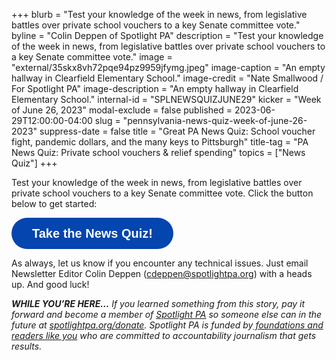 +++
blurb = "Test your knowledge of the week in news, from legislative battles over private school vouchers to a key Senate committee vote."
byline = "Colin Deppen of Spotlight PA"
description = "Test your knowledge of the week in news, from legislative battles over private school vouchers to a key Senate committee vote."
image = "external/35skx8vh72pqe94pz9959jfymg.jpeg"
image-caption = "An empty hallway in Clearfield Elementary School."
image-credit = "Nate Smallwood / For Spotlight PA"
image-description = "An empty hallway in Clearfield Elementary School."
internal-id = "SPLNEWSQUIZJUNE29"
kicker = "Week of June 26, 2023"
modal-exclude = false
published = 2023-06-29T12:00:00-04:00
slug = "pennsylvania-news-quiz-week-of-june-26-2023"
suppress-date = false
title = "Great PA News Quiz: School voucher fight, pandemic dollars, and the many keys to Pittsburgh"
title-tag = "PA News Quiz: Private school vouchers & relief spending"
topics = ["News Quiz"]
+++

Test your knowledge of the week in news, from legislative battles over private school vouchers to a key Senate committee vote. Click the button below to get started:

<button data-tf-popup="uRADQ72W" data-tf-opacity="100" data-tf-size="100" data-tf-iframe-props="title=SPL News Quiz Week 23 - June 29" data-tf-transitive-search-params data-tf-medium="snippet" style="all:unset;font-family:Helvetica,Arial,sans-serif;display:inline-block;max-width:100%;white-space:nowrap;overflow:hidden;text-overflow:ellipsis;background-color:#0445AF;color:#fff;font-size:20px;border-radius:25px;padding:0 33px;font-weight:bold;height:50px;cursor:pointer;line-height:50px;text-align:center;margin:0;text-decoration:none;">Take the News Quiz!</button><script src="//embed.typeform.com/next/embed.js"></script>

As always, let us know if you encounter any technical issues. Just email Newsletter Editor Colin Deppen (cdeppen@spotlightpa.org) with a heads up. And good luck!

<strong><em>WHILE YOU’RE HERE…</em></strong><em> If you learned something from this story, pay it forward and become a member of </em><a href="https://www.spotlightpa.org/"><em>Spotlight PA</em></a><em> so someone else can in the future at </em><a href="https://www.spotlightpa.org/donate/"><em>spotlightpa.org/donate</em></a><em>. Spotlight PA is funded by</em><a href="https://www.spotlightpa.org/support"><em> foundations and readers like you</em></a><em> who are committed to accountability journalism that gets results.</em>

